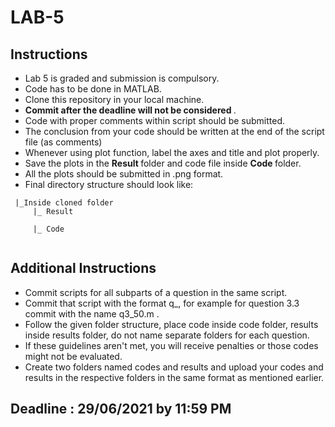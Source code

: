 # LAB-5

## Instructions
 - Lab 5 is graded and submission is compulsory.
 - Code has to be done in MATLAB.
 - Clone this repository in your local machine.
 - <strong> Commit after the deadline will not be considered </strong>.
 - Code with proper comments within script should be submitted.
 - The conclusion from your code should be written at the end of the script file (as comments) 
 - Whenever using plot function, label the axes and title and plot properly.
 - Save the plots in the <strong> Result </strong> folder and code file inside <strong> Code </strong> folder.
 - All the plots should be submitted in .png format.
 - Final directory structure should look like: <br>

```
 |_Inside cloned folder
     |_ Result
               
     |_ Code
               

```                   
## Additional Instructions

- Commit scripts for all subparts of a question in the same script.
- Commit that script with the format q<question number>_<team number>, for example for question 3.3 commit with the name q3_50.m .
- Follow the given folder structure, place code inside code folder, results inside results folder, do not name separate folders for each question.
- If these guidelines aren't met, you will receive penalties or those codes might not be evaluated.
- Create two folders named codes and results and upload your codes and results in the respective folders in the same format as mentioned earlier. 

 ## Deadline : 29/06/2021 by 11:59 PM

